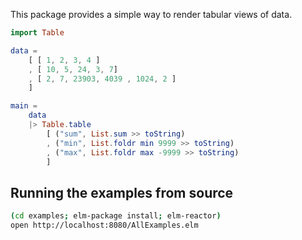 This package provides a simple way to render tabular views of data.

```elm
import Table

data =
    [ [ 1, 2, 3, 4 ]
    , [ 10, 5, 24, 3, 7]
    , [ 2, 7, 23903, 4039 , 1024, 2 ]
    ]

main =
    data
    |> Table.table
        [ ("sum", List.sum >> toString)
        , ("min", List.foldr min 9999 >> toString)
        , ("max", List.foldr max -9999 >> toString)
        ]
```

## Running the examples from source

```bash
(cd examples; elm-package install; elm-reactor)
open http://localhost:8080/AllExamples.elm
```
